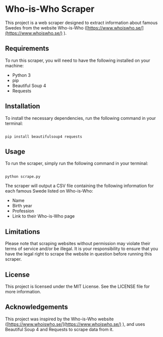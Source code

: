 # Who-is-Who Scraper

This project is a web scraper designed to extract information about famous Swedes from the website Who-is-Who ([https://www.whoiswho.se/](https://www.whoiswho.se/) ).
## Requirements

To run this scraper, you will need to have the following installed on your machine:
- Python 3
- pip
- Beautiful Soup 4
- Requests
## Installation

To install the necessary dependencies, run the following command in your terminal:

```

pip install beautifulsoup4 requests
```


## Usage

To run the scraper, simply run the following command in your terminal:

```

python scrape.py
```



The scraper will output a CSV file containing the following information for each famous Swede listed on Who-is-Who:
- Name
- Birth year
- Profession
- Link to their Who-is-Who page
## Limitations

Please note that scraping websites without permission may violate their terms of service and/or be illegal. It is your responsibility to ensure that you have the legal right to scrape the website in question before running this scraper.
## License

This project is licensed under the MIT License. See the LICENSE file for more information.
## Acknowledgements

This project was inspired by the Who-is-Who website ([https://www.whoiswho.se/](https://www.whoiswho.se/) ), and uses Beautiful Soup 4 and Requests to scrape data from it.